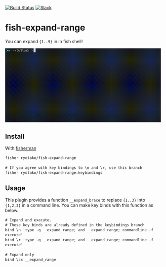 [![Build Status][travis-badge]][travis-link]
[![Slack][slack-badge]][slack-link]

# fish-expand-range
You can expand `{1..9}` in in fish shell!

![demo](demo.gif)

## Install

With [fisherman]

```
fisher ryotako/fish-expand-range

# If you agree with key bindings to \n and \r, use this branch
fisher ryotako/fish-expand-range:keybindings
```

## Usage
This plugin provides a function `__expand_brace` to replace `{1..3}` into `{1,2,3}` in a command line.
You can make key binds with this function as below.

```
# Expand and execute.
# These key binds are already defined in the keybindings branch 
bind \n 'type -q __expand_range; and __expand_range; commandline -f execute'
bind \r 'type -q __expand_range; and __expand_range; commandline -f execute'

# Expand only
bind \cx __expand_range
```


[travis-link]: https://travis-ci.org/ryotako/fish-expand-range
[travis-badge]: https://img.shields.io/travis/ryotako/fish-expand-range.svg
[slack-link]: https://fisherman-wharf.herokuapp.com
[slack-badge]: https://fisherman-wharf.herokuapp.com/badge.svg
[fisherman]: https://github.com/fisherman/fisherman
